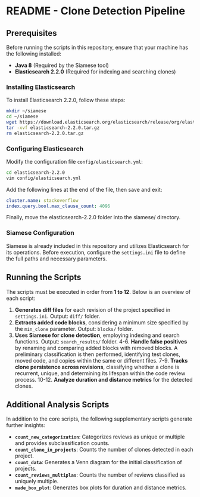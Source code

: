 # README - Clone Detection Pipeline

## Prerequisites

Before running the scripts in this repository, ensure that your machine has the following installed:

- **Java 8** (Required by the Siamese tool)
- **Elasticsearch 2.2.0** (Required for indexing and searching clones)

### Installing Elasticsearch

To install Elasticsearch 2.2.0, follow these steps:

```bash
mkdir ~/siamese
cd ~/siamese
wget https://download.elasticsearch.org/elasticsearch/release/org/elasticsearch/distribution/tar/elasticsearch/2.2.0/elasticsearch-2.2.0.tar.gz
tar -xvf elasticsearch-2.2.0.tar.gz
rm elasticsearch-2.2.0.tar.gz
```

### Configuring Elasticsearch

Modify the configuration file `config/elasticsearch.yml`:

```bash
cd elasticsearch-2.2.0
vim config/elasticsearch.yml
```

Add the following lines at the end of the file, then save and exit:

```yaml
cluster.name: stackoverflow
index.query.bool.max_clause_count: 4096
```

Finally, move the elasticsearch-2.2.0 folder into the siamese/ directory.

### Siamese Configuration

Siamese is already included in this repository and utilizes Elasticsearch for its operations. Before execution, configure the `settings.ini` file to define the full paths and necessary parameters.

## Running the Scripts

The scripts must be executed in order from **1 to 12**. Below is an overview of each script:

1. **Generates diff files** for each revision of the project specified in `settings.ini`. Output: `diff/` folder.
2. **Extracts added code blocks**, considering a minimum size specified by the `min_clone` parameter. Output: `blocks/` folder.
3. **Uses Siamese for clone detection**, employing indexing and search functions. Output: `search_results/` folder.
   4-6. **Handle false positives** by renaming and comparing added blocks with removed blocks. A preliminary classification is then performed, identifying test clones, moved code, and copies within the same or different files.
   7-9. **Tracks clone persistence across revisions**, classifying whether a clone is recurrent, unique, and determining its lifespan within the code review process.
   10-12. **Analyze duration and distance metrics** for the detected clones.

## Additional Analysis Scripts

In addition to the core scripts, the following supplementary scripts generate further insights:

- **`count_new_categorization`**: Categorizes reviews as unique or multiple and provides subclassification counts.
- **`count_clone_in_projects`**: Counts the number of clones detected in each project.
- **`count_data`**: Generates a Venn diagram for the initial classification of projects.
- **`count_reviews_multiplas`**: Counts the number of reviews classified as uniquely multiple.
- **`made_box_plot`**: Generates box plots for duration and distance metrics.


